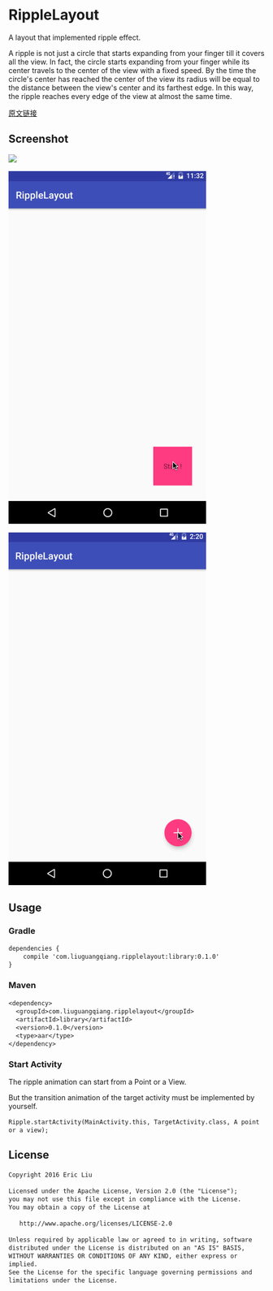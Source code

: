 RippleLayout
======================================
A layout that implemented ripple effect.

A ripple is not just a circle that starts expanding from your finger till it covers all the view. In fact, the circle starts expanding from your finger while its center travels to the center of the view with a fixed speed. By the time the circle's center has reached the center of the view its radius will be equal to the distance between the view's center and its farthest edge. In this way, the ripple reaches every edge of the view at almost the same time.

[原文链接](https://plus.google.com/+ChrisBasha/posts/iM4G2nsKmsG)

## Screenshot
![](arts/ripple.gif)

![](arts/ripple1.gif)

![](arts/ripple2.gif)

## Usage
### Gradle

```
dependencies {
   	compile 'com.liuguangqiang.ripplelayout:library:0.1.0'
}
```

### Maven
```
<dependency>
  <groupId>com.liuguangqiang.ripplelayout</groupId>
  <artifactId>library</artifactId>
  <version>0.1.0</version>
  <type>aar</type>
</dependency>
```

### Start Activity
The ripple animation can start from a Point or a View.

But the transition animation of the target activity must be implemented by yourself.

```
Ripple.startActivity(MainActivity.this, TargetActivity.class, A point or a view);
```

## License

    Copyright 2016 Eric Liu

    Licensed under the Apache License, Version 2.0 (the "License");
    you may not use this file except in compliance with the License.
    You may obtain a copy of the License at

       http://www.apache.org/licenses/LICENSE-2.0

    Unless required by applicable law or agreed to in writing, software
    distributed under the License is distributed on an "AS IS" BASIS,
    WITHOUT WARRANTIES OR CONDITIONS OF ANY KIND, either express or implied.
    See the License for the specific language governing permissions and
    limitations under the License.